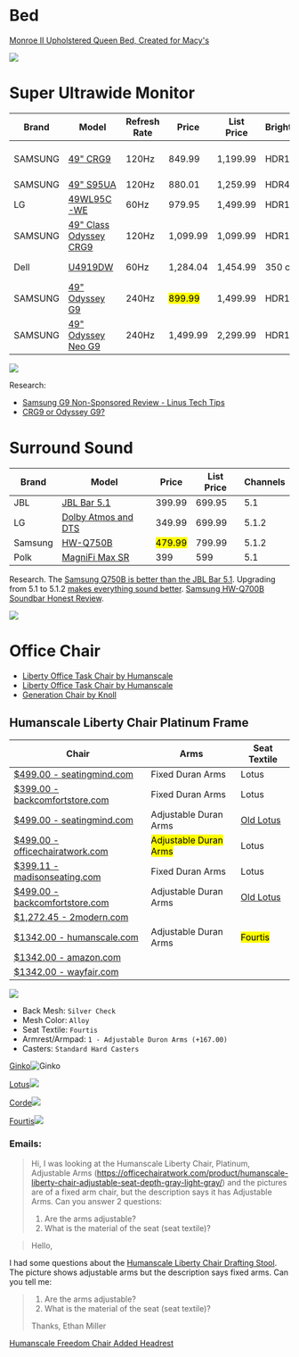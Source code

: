 # Bed

[Monroe II Upholstered Queen Bed, Created for Macy's](https://www.macys.com/shop/product/monroe-ii-upholstered-queen-bed-created-for-macys?ID=5343213)

![](https://slimages.macysassets.com/is/image/MCY/products/8/optimized/9098078_fpx.tif?op_sharpen=1&wid=700&hei=855&fit=fit,1&fmt=webp)

# Super Ultrawide Monitor

| Brand    | Model                  | Refresh Rate | Price    | List Price | Brightness | Color Gamut | Curvature |
|----------|------------------------|--------------|----------|------------|------------|-------------|-----------|
| SAMSUNG  | [49" CRG9](https://www.amazon.com/Samsung-49-Inch-Curved-Monitor-LC49HG90DMNXZA/dp/B07L9HCJ2V?th=1)               | 120Hz        | 849.99   | 1,199.99   | HDR1000    | DCI-P3 95%  | 1800R     |
| SAMSUNG  | [49" S95UA](https://www.amazon.com/dp/B09YJ4QZR3/ref=cm_sw_r_api_i_QQRCHJESPB1NJFYQZVW5_0?th=1)              | 120Hz        | 880.01   | 1,259.99   | HDR400     | QLED        | 1800R     |
| LG       | [49WL95C-WE](https://www.amazon.com/dp/B08TTWTCML?tag=track-ect-usa-1395548-20&linkCode=osi&th=1&psc=1)             | 60Hz         | 979.95   | 1,499.99   | HDR10      | sRGB 99%    |           |
| SAMSUNG  | [49" Class Odyssey CRG9](https://www.costco.com/samsung-49%22-class-odyssey-crg9-series-dqhd-curved-gaming-monitor.product.100833503.html) | 120Hz        | 1,099.99 | 1,099.99   | HDR1000    | DCI-P3 95%  | 1800R     |
| Dell     | [U4919DW](https://www.dell.com/en-us/shop/dell-ultrasharp-49-curved-monitor-u4919dw/apd/210-arnw/monitors-monitor-accessories?AID=7882476)                | 60Hz         | 1,284.04 | 1,454.99   | 350 cd/m²  | 99% sRGB    | 3800R     |
| SAMSUNG  | [49" Odyssey G9](https://www.elpalaciodehierro.com/samsung-monitor-gaming-49-curvo-odissey-g9-240-hz-41197689.html/)         | 240Hz        | <mark class="hltr-yellow">899.99</mark>  | 1,499.99   | HDR1000    | QLED        | 1000R     |
| SAMSUNG  | [49" Odyssey Neo G9](https://www.bestbuy.com/site/samsung-ag900-series-odyssey-neo-g9-49-led-curved-qhd-g-sync-gaming-monitor-black/6468857.p)     | 240Hz        | 1,499.99 | 2,299.99   | HDR1000    | QLED        | 1000R     |

![](https://m.media-amazon.com/images/I/818jj0DF-dL._AC_SL1500_.jpg)


Research:
* [Samsung G9 Non-Sponsored Review - Linus Tech Tips](https://www.youtube.com/watch?v=oDMlKOKr9bA)
* [CRG9 or Odyssey G9?](https://www.reddit.com/r/ultrawidemasterrace/comments/eu9oqs/crg9_or_odyssey_g9/)

# Surround Sound

| Brand   | Model                 | Price  | List Price | Channels |
|---------|-----------------------|--------|------------|----------|
| JBL     | [JBL Bar 5.1](https://www.jbl.com/bar-series/JBLBAR51BLKAM.htm)         | 399.99 | 699.95     | 5.1      |
| LG      | [Dolby Atmos and DTS](https://www.bestbuy.com/site/lg-5-1-2-channel-soundbar-with-wireless-subwoofer-dolby-atmos-and-dtsx-black/6498853.p?skuId=6498853) | 349.99 | 699.99     | 5.1.2    |
| Samsung | [HW-Q750B](https://www.bestbuy.com/site/samsung-hw-q750b-za-5-1-2ch-soundbar-with-wireless-dolby-atmos-dtsx-black/6505885.p?skuId=6505885)            | <mark class="hltr-yellow">479.99</mark> | 799.99     | 5.1.2    |
| Polk    | [MagniFi Max SR](https://www.amazon.com/Polk-Audio-Surround-Performance-Subwoofer/dp/B0753ZLK2H/ref=sr_1_7?th=1)      | 399    | 599        | 5.1      |

Research.
The [Samsung Q750B is better than the JBL Bar 5.1](https://www.rtings.com/soundbar/tools/compare/jbl-bar-5-1-surround-vs-samsung-hw-q700a/4522/23516?usage=8767&threshold=0.10). Upgrading from 5.1 to 5.1.2 [makes everything sound better](https://www.reddit.com/r/hometheater/comments/4bcz8x/thoughts_on_atmos_512_is_it_worth_it_vs_just_51/). [Samsung HW-Q700B Soundbar Honest Review](https://www.youtube.com/watch?v=3KVuWP3BGaA).

![](https://pisces.bbystatic.com/image2/BestBuy_US/images/products/6505/6505885cv11d.jpg)

# Office Chair

* [Liberty Office Task Chair by Humanscale](https://www.madisonseating.com/liberty-office-task-chair-by-humanscale.html)
* [Liberty Office Task Chair by Humanscale](https://www.madisonseating.com/liberty-office-task-chair-by-humanscale-clone.html)
* [Generation Chair by Knoll](https://www.madisonseating.com/generation-chair-by-knoll.html)

## Humanscale Liberty Chair Platinum Frame

| Chair                             | Arms                  | Seat Textile |
| --------------------------------- | --------------------- | ------------ |
| [$499.00 - seatingmind.com](https://seatingmind.com/humanscale-liberty-chair-fully-adjustable-model/)       | Fixed Duran Arms      | Lotus        |
| [$399.00 - backcomfortstore.com](https://backcomfortstore.com/humanscale-liberty-chair-drafting-stool)  | Fixed Duran Arms      | Lotus        |
| [$499.00 - seatingmind.com](https://seatingmind.com/humanscale-liberty-chair-platinum-frame/?gclid=Cj0KCQiA99ybBhD9ARIsALvZavVGgFQ1XXRjM5yzskVza_Ylod_GPdAhiZY24_JEmV7JS_Rr9xeI5S4aAhOoEALw_wcB)       | Adjustable Duran Arms | [Old Lotus](https://cdn11.bigcommerce.com/s-rb8ue6qv0m/images/stencil/960w/products/1935/13635/20210318_133836__44798.1616089635.jpg)  |
| [$499.00 - officechairatwork.com](https://officechairatwork.com/product/humanscale-liberty-chair-adjustable-seat-depth-gray-light-gray/) | <mark class="hltr-yellow">Adjustable Duran Arms</mark> | Lotus        |
| [$399.11 -madisonseating.com](https://www.madisonseating.com/liberty-office-task-chair-by-humanscale.html)     | Fixed Duran Arms      | Lotus        |
| [$499.00 - backcomfortstore.com](https://backcomfortstore.com/liberty-chair-by-humanscale-platinum-frame)  | Adjustable Duran Arms | [Old Lotus](https://cdn11.bigcommerce.com/s-rb8ue6qv0m/images/stencil/960w/products/1935/13635/20210318_133836__44798.1616089635.jpg)  |
| [$1,272.45 - 2modern.com](https://www.2modern.com/products/liberty-task-chair?variant=34585208422445)         |                       |              |
| [$1342.00 - humanscale.com](https://www.humanscale.com/products/liberty-task-chair-configurator.cfm?configuration=L111VC12FT12-------)       | Adjustable Duran Arms | <mark class="hltr-yellow">Fourtis</mark>     |
| [$1342.00 - amazon.com](https://www.amazon.com/Humanscale-Liberty-Adjustable-Fourtis-Standard/dp/B09SVQXL6G?th=1)           |                       |              |
| [$1342.00 - wayfair.com](https://www.wayfair.com/Humanscale--Liberty%C2%AE-Ergonomic-Mesh-Task-Chair-L111-L10-K~W003256695.html?piid=183643380%2C183643343%2C183643338)          |                       |              |


![](https://www.humanscale.com/imagesconfig/L111VC12FT12-------_2_505.png)

* Back Mesh: `Silver Check`
* Mesh Color: `Alloy`
* Seat Textile: `Fourtis`
* Armrest/Armpad: `1 - Adjustable Duron Arms (+167.00)`
* Casters: `Standard Hard Casters`

[Ginko](https://www.humanscale.com/products/viewLarge.cfm?configid=4&angle=0000&sku=L112VC12F556-------)![Ginko](http://machinecore.thebigpicturemachine.com/Ziing3Server/Ziing3.aspx?req=render&humanscale-liberty-l11Tv4_0030&fmt=jpg&bgc=ffffff&size=3000&layer=root-stitches-fs_stat$lt=SO$zo=2&layer=root-stitches-fs-uphl1_up00$lt=RO$zo=3$mat=f556&layer=root-stitches-fs-fram1_v$lt=SO$zo=8&layer=root-stitches-fs-bases-p-feet-c_stat$lt=SO$zo=41&layer=root-stitches-fs-bases-p-feet-c-fram2_v$lt=SO$zo=43&layer=root-stitches-fs-arms-2_stat$lt=SO$zo=122&layer=root-stitches-fs-arms-2-uphl2_up00$lt=RO$zo=123$mat=f556&layer=root-stitches-fs-arms-2-fram2_v$lt=SO$zo=128&layer=root-stitches-fs-arms-2-mesh-mesh_stat$lt=SO$zo=132&layer=root-stitches-fs-arms-2-mesh-mesh-mesh1_c12$lt=SO$zo=139)

[Lotus](https://www.humanscale.com/products/viewLarge.cfm?configid=4&angle=0000&sku=L112VC12K158-------)![](http://machinecore.thebigpicturemachine.com/Ziing3Server/Ziing3.aspx?req=render&humanscale-liberty-l11Tv4_0030&fmt=jpg&bgc=ffffff&size=3000&layer=root-stitches-fs_stat$lt=SO$zo=2&layer=root-stitches-fs-uphl1_up00$lt=RO$zo=3$mat=k158&layer=root-stitches-fs-fram1_v$lt=SO$zo=8&layer=root-stitches-fs-bases-p-feet-c_stat$lt=SO$zo=41&layer=root-stitches-fs-bases-p-feet-c-fram2_v$lt=SO$zo=43&layer=root-stitches-fs-arms-2_stat$lt=SO$zo=122&layer=root-stitches-fs-arms-2-uphl2_up00$lt=RO$zo=123$mat=k158&layer=root-stitches-fs-arms-2-fram2_v$lt=SO$zo=128&layer=root-stitches-fs-arms-2-mesh-mesh_stat$lt=SO$zo=132&layer=root-stitches-fs-arms-2-mesh-mesh-mesh1_c12$lt=SO$zo=139)

[Corde](https://www.humanscale.com/products/viewLarge.cfm?configid=4&angle=0000&sku=L112VC12CF12-------)![](http://machinecore.thebigpicturemachine.com/Ziing3Server/Ziing3.aspx?req=render&humanscale-liberty-l11Tv4_0030&fmt=jpg&bgc=ffffff&size=3000&layer=root-stitches-fs_stat$lt=SO$zo=2&layer=root-stitches-fs-uphl1_up00$lt=RO$zo=3$mat=cf12&layer=root-stitches-fs-fram1_v$lt=SO$zo=8&layer=root-stitches-fs-bases-p-feet-c_stat$lt=SO$zo=41&layer=root-stitches-fs-bases-p-feet-c-fram2_v$lt=SO$zo=43&layer=root-stitches-fs-arms-2_stat$lt=SO$zo=122&layer=root-stitches-fs-arms-2-uphl2_up00$lt=RO$zo=123$mat=cf12&layer=root-stitches-fs-arms-2-fram2_v$lt=SO$zo=128&layer=root-stitches-fs-arms-2-mesh-mesh_stat$lt=SO$zo=132&layer=root-stitches-fs-arms-2-mesh-mesh-mesh1_c12$lt=SO$zo=139)

[Fourtis](https://www.humanscale.com/products/viewLarge.cfm?configid=4&angle=0000&sku=L112VC12FT12-------)![](http://machinecore.thebigpicturemachine.com/Ziing3Server/Ziing3.aspx?req=render&humanscale-liberty-l11Tv4_0030&fmt=jpg&bgc=ffffff&size=3000&layer=root-stitches-fs_stat$lt=SO$zo=2&layer=root-stitches-fs-uphl1_up00$lt=RO$zo=3$mat=ft12&layer=root-stitches-fs-fram1_v$lt=SO$zo=8&layer=root-stitches-fs-bases-p-feet-c_stat$lt=SO$zo=41&layer=root-stitches-fs-bases-p-feet-c-fram2_v$lt=SO$zo=43&layer=root-stitches-fs-arms-2_stat$lt=SO$zo=122&layer=root-stitches-fs-arms-2-uphl2_up00$lt=RO$zo=123$mat=ft12&layer=root-stitches-fs-arms-2-fram2_v$lt=SO$zo=128&layer=root-stitches-fs-arms-2-mesh-mesh_stat$lt=SO$zo=132&layer=root-stitches-fs-arms-2-mesh-mesh-mesh1_c12$lt=SO$zo=139)

### Emails:

>Hi, I was looking at the Humanscale Liberty Chair, Platinum, Adjustable Arms (https://officechairatwork.com/product/humanscale-liberty-chair-adjustable-seat-depth-gray-light-gray/) and the pictures are of a fixed arm chair, but the description says it has Adjustable Arms. Can you answer 2 questions:
>
>1.	Are the arms adjustable?
>2.	What is the material of the seat (seat textile)?

>Hello,
>
 I had some questions about the [Humanscale Liberty Chair Drafting Stool](https://backcomfortstore.com/humanscale-liberty-chair-drafting-stool). The picture shows adjustable arms but the description says fixed arms. Can you tell me:
>
>1.  Are the arms adjustable?
>2.  What is the material of the seat (seat textile)?
>
>Thanks,
   Ethan Miller


[Humanscale Freedom Chair Added Headrest](https://backcomfortstore.com/humanscale-freedom-chair-added-headrest-fully-adjustable-model-black-fabric)

